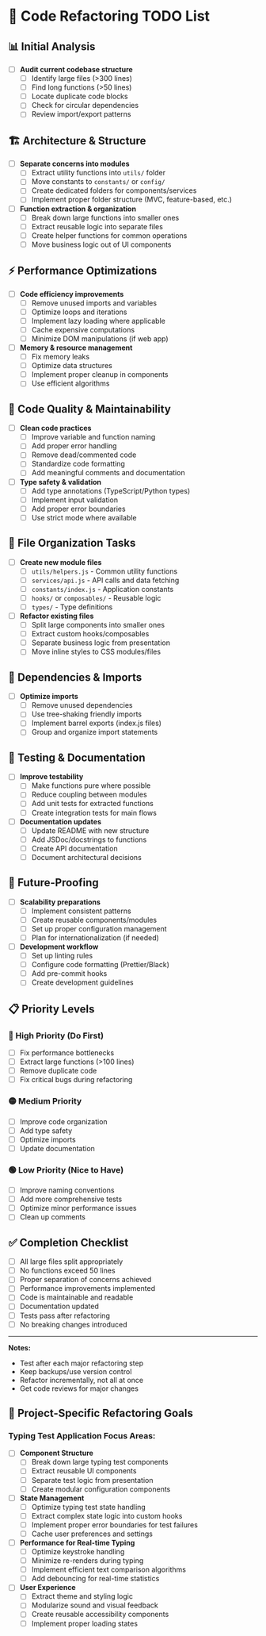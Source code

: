 # 🔧 Code Refactoring TODO List

## 📊 Initial Analysis
- [ ] **Audit current codebase structure**
  - [ ] Identify large files (>300 lines)
  - [ ] Find long functions (>50 lines)
  - [ ] Locate duplicate code blocks
  - [ ] Check for circular dependencies
  - [ ] Review import/export patterns

## 🏗️ Architecture & Structure
- [ ] **Separate concerns into modules**
  - [ ] Extract utility functions into `utils/` folder
  - [ ] Move constants to `constants/` or `config/`
  - [ ] Create dedicated folders for components/services
  - [ ] Implement proper folder structure (MVC, feature-based, etc.)

- [ ] **Function extraction & organization**
  - [ ] Break down large functions into smaller ones
  - [ ] Extract reusable logic into separate files
  - [ ] Create helper functions for common operations
  - [ ] Move business logic out of UI components

## ⚡ Performance Optimizations
- [ ] **Code efficiency improvements**
  - [ ] Remove unused imports and variables
  - [ ] Optimize loops and iterations
  - [ ] Implement lazy loading where applicable
  - [ ] Cache expensive computations
  - [ ] Minimize DOM manipulations (if web app)

- [ ] **Memory & resource management**
  - [ ] Fix memory leaks
  - [ ] Optimize data structures
  - [ ] Implement proper cleanup in components
  - [ ] Use efficient algorithms

## 🧹 Code Quality & Maintainability
- [ ] **Clean code practices**
  - [ ] Improve variable and function naming
  - [ ] Add proper error handling
  - [ ] Remove dead/commented code
  - [ ] Standardize code formatting
  - [ ] Add meaningful comments and documentation

- [ ] **Type safety & validation**
  - [ ] Add type annotations (TypeScript/Python types)
  - [ ] Implement input validation
  - [ ] Add proper error boundaries
  - [ ] Use strict mode where available

## 📁 File Organization Tasks
- [ ] **Create new module files**
  - [ ] `utils/helpers.js` - Common utility functions
  - [ ] `services/api.js` - API calls and data fetching
  - [ ] `constants/index.js` - Application constants
  - [ ] `hooks/` or `composables/` - Reusable logic
  - [ ] `types/` - Type definitions

- [ ] **Refactor existing files**
  - [ ] Split large components into smaller ones
  - [ ] Extract custom hooks/composables
  - [ ] Separate business logic from presentation
  - [ ] Move inline styles to CSS modules/files

## 🔄 Dependencies & Imports
- [ ] **Optimize imports**
  - [ ] Remove unused dependencies
  - [ ] Use tree-shaking friendly imports
  - [ ] Implement barrel exports (index.js files)
  - [ ] Group and organize import statements

## 🧪 Testing & Documentation
- [ ] **Improve testability**
  - [ ] Make functions pure where possible
  - [ ] Reduce coupling between modules
  - [ ] Add unit tests for extracted functions
  - [ ] Create integration tests for main flows

- [ ] **Documentation updates**
  - [ ] Update README with new structure
  - [ ] Add JSDoc/docstrings to functions
  - [ ] Create API documentation
  - [ ] Document architectural decisions

## 🚀 Future-Proofing
- [ ] **Scalability preparations**
  - [ ] Implement consistent patterns
  - [ ] Create reusable components/modules
  - [ ] Set up proper configuration management
  - [ ] Plan for internationalization (if needed)

- [ ] **Development workflow**
  - [ ] Set up linting rules
  - [ ] Configure code formatting (Prettier/Black)
  - [ ] Add pre-commit hooks
  - [ ] Create development guidelines

## 📋 Priority Levels

### 🔴 High Priority (Do First)
- [ ] Fix performance bottlenecks
- [ ] Extract large functions (>100 lines)
- [ ] Remove duplicate code
- [ ] Fix critical bugs during refactoring

### 🟡 Medium Priority
- [ ] Improve code organization
- [ ] Add type safety
- [ ] Optimize imports
- [ ] Update documentation

### 🟢 Low Priority (Nice to Have)
- [ ] Improve naming conventions
- [ ] Add more comprehensive tests
- [ ] Optimize minor performance issues
- [ ] Clean up comments

## ✅ Completion Checklist
- [ ] All large files split appropriately
- [ ] No functions exceed 50 lines
- [ ] Proper separation of concerns achieved
- [ ] Performance improvements implemented
- [ ] Code is maintainable and readable
- [ ] Documentation updated
- [ ] Tests pass after refactoring
- [ ] No breaking changes introduced

---

**Notes:**
- Test after each major refactoring step
- Keep backups/use version control
- Refactor incrementally, not all at once
- Get code reviews for major changes

## 🎯 Project-Specific Refactoring Goals

### Typing Test Application Focus Areas:
- [ ] **Component Structure**
  - [ ] Break down large typing test components
  - [ ] Extract reusable UI components
  - [ ] Separate test logic from presentation
  - [ ] Create modular configuration components

- [ ] **State Management**
  - [ ] Optimize typing test state handling
  - [ ] Extract complex state logic into custom hooks
  - [ ] Implement proper error boundaries for test failures
  - [ ] Cache user preferences and settings

- [ ] **Performance for Real-time Typing**
  - [ ] Optimize keystroke handling
  - [ ] Minimize re-renders during typing
  - [ ] Implement efficient text comparison algorithms
  - [ ] Add debouncing for real-time statistics

- [ ] **User Experience**
  - [ ] Extract theme and styling logic
  - [ ] Modularize sound and visual feedback
  - [ ] Create reusable accessibility components
  - [ ] Implement proper loading states
